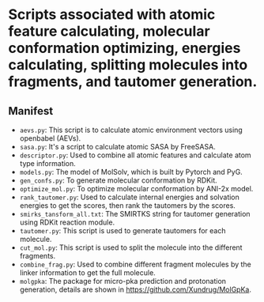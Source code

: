 # Scripts associated with atomic feature calculating, molecular conformation optimizing, energies calculating, splitting molecules into fragments, and tautomer generation.

## Manifest

* `aevs.py`: This script is to calculate atomic environment vectors using openbabel (AEVs).
* `sasa.py`: It's a script to calculate atomic SASA by FreeSASA.
* `descriptor.py`: Used to combine all atomic features and calculate atom type information.
* `models.py`: The model of MolSolv, which is built by Pytorch and PyG.
* `gen_confs.py`: To generate molecular conformation by RDKit.
* `optimize_mol.py`: To optimize molecular conformation by ANI-2x model.
* `rank_tautomer.py`: Used to calculate internal energies and solvation energies to get the scores, then rank the tautomers by the scores.
* `smirks_tansform_all.txt`: The SMIRTKS string for tautomer generation using RDKit reaction module.
* `tautomer.py`: This script is used to generate tautomers for each molecule.
* `cut_mol.py`: This script is used to split the molecule into the different fragments.
* `combine_frag.py`: Used to combine different fragment molecules by the linker information to get the full molecule.
* `molgpka`: The package for micro-pka prediction and protonation generation, details are shown in https://github.com/Xundrug/MolGpKa.

